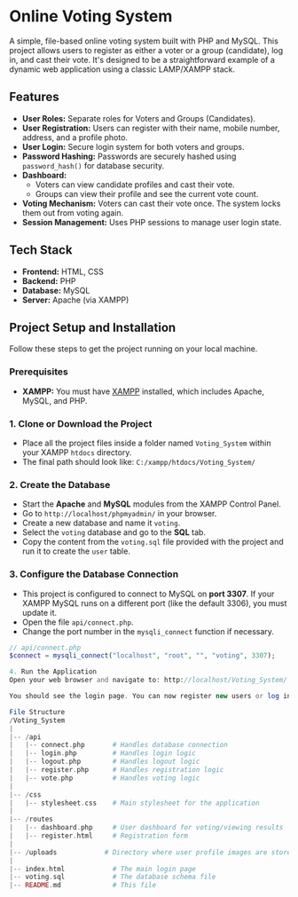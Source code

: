 # Online Voting System

A simple, file-based online voting system built with PHP and MySQL. This project allows users to register as either a voter or a group (candidate), log in, and cast their vote. It's designed to be a straightforward example of a dynamic web application using a classic LAMP/XAMPP stack.

## Features

- **User Roles:** Separate roles for Voters and Groups (Candidates).
- **User Registration:** Users can register with their name, mobile number, address, and a profile photo.
- **User Login:** Secure login system for both voters and groups.
- **Password Hashing:** Passwords are securely hashed using `password_hash()` for database security.
- **Dashboard:**
    - Voters can view candidate profiles and cast their vote.
    - Groups can view their profile and see the current vote count.
- **Voting Mechanism:** Voters can cast their vote once. The system locks them out from voting again.
- **Session Management:** Uses PHP sessions to manage user login state.

## Tech Stack

- **Frontend:** HTML, CSS
- **Backend:** PHP
- **Database:** MySQL
- **Server:** Apache (via XAMPP)

## Project Setup and Installation

Follow these steps to get the project running on your local machine.

### Prerequisites

- **XAMPP:** You must have [XAMPP](https://www.apachefriends.org/index.html) installed, which includes Apache, MySQL, and PHP.

### 1. Clone or Download the Project

- Place all the project files inside a folder named `Voting_System` within your XAMPP `htdocs` directory.
- The final path should look like: `C:/xampp/htdocs/Voting_System/`

### 2. Create the Database

- Start the **Apache** and **MySQL** modules from the XAMPP Control Panel.
- Go to `http://localhost/phpmyadmin/` in your browser.
- Create a new database and name it `voting`.
- Select the `voting` database and go to the **SQL** tab.
- Copy the content from the `voting.sql` file provided with the project and run it to create the `user` table.

### 3. Configure the Database Connection

- This project is configured to connect to MySQL on **port 3307**. If your XAMPP MySQL runs on a different port (like the default 3306), you must update it.
- Open the file `api/connect.php`.
- Change the port number in the `mysqli_connect` function if necessary.

```php
// api/connect.php
$connect = mysqli_connect("localhost", "root", "", "voting", 3307);

4. Run the Application
Open your web browser and navigate to: http://localhost/Voting_System/

You should see the login page. You can now register new users or log in.

File Structure
/Voting_System
|
|-- /api
|   |-- connect.php       # Handles database connection
|   |-- login.php         # Handles login logic
|   |-- logout.php        # Handles logout logic
|   |-- register.php      # Handles registration logic
|   |-- vote.php          # Handles voting logic
|
|-- /css
|   |-- stylesheet.css    # Main stylesheet for the application
|
|-- /routes
|   |-- dashboard.php     # User dashboard for voting/viewing results
|   |-- register.html     # Registration form
|
|-- /uploads            # Directory where user profile images are stored
|
|-- index.html            # The main login page
|-- voting.sql            # The database schema file
|-- README.md             # This file

